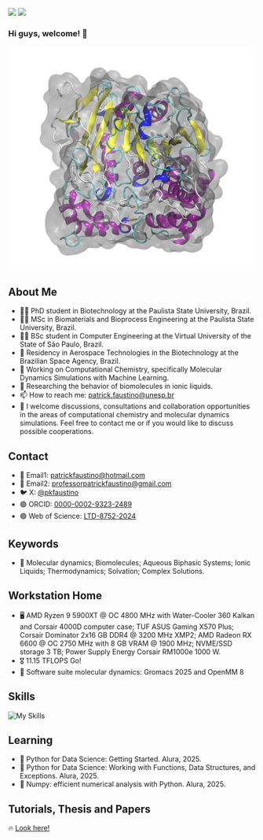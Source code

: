 ![](https://komarev.com/ghpvc/?username=patrickallanfaustino&color=brightgreen&style=for-the-badge&abbreviated=true)
![](https://img.shields.io/github/repo-size/patrickallanfaustino/patrickallanfaustino?style=for-the-badge)

### Hi guys, welcome! 👋

<div align="center">
  
<img src="md.gif" alt="protein">

</div>

## About Me
- 👨‍🎓 PhD student in Biotechnology at the Paulista State University, Brazil.
- 👨‍🎓 MSc in Biomaterials and Bioprocess Engineering at the Paulista State University, Brazil.
- 👨‍🎓 BSc student in Computer Engineering at the Virtual University of the State of São Paulo, Brazil.
- 🚀 Residency in Aerospace Technologies in the ​​Biotechnology at the Brazilian Space Agency, Brazil.
- 🔬 Working on Computational Chemistry, specifically Molecular Dynamics Simulations with Machine Learning.
- 💼 Researching the behavior of biomolecules in ionic liquids.
- 📫 How to reach me: [patrick.faustino@unesp.br](mailto:patrick.faustino@unesp.br)
- 💬 I welcome discussions, consultations and collaboration opportunities in the areas of computational chemistry and molecular dynamics simulations. Feel free to contact me or if you would like to discuss possible cooperations.

## Contact

- 📧 Email1: [patrickfaustino@hotmail.com](patrickfaustino@hotmail.com)
- 📧 Email2: [professorpatrickfaustino@gmail.com](professorpatrickfaustino@gmail.com)
- 🐦 X: [@pkfaustino](https://x.com/pkfaustino)
- 🟢​ ORCID: [0000-0002-9323-2489](https://orcid.org/0000-0002-9323-2489)
- 🟣 Web of Science: [LTD-8752-2024](https://www.webofscience.com/wos/author/record/LTD-8752-2024)

## Keywords

- 🔑 Molecular dynamics; Biomolecules; Aqueous Biphasic Systems; Ionic Liquids; Thermodynamics; Solvation; Complex Solutions.

## Workstation Home
- 🖥️ AMD Ryzen 9 5900XT @ OC 4800 MHz with Water-Cooler 360 Kalkan and Corsair 4000D computer case; TUF ASUS Gaming X570 Plus; Corsair Dominator 2x16 GB DDR4 @ 3200 MHz XMP2; AMD Radeon RX 6600 @ OC 2750 MHz with 8 GB VRAM @ 1900 MHz; NVME/SSD storage 3 TB; Power Supply Energy Corsair RM1000e 1000 W.
- 🎖️ 11.15 TFLOPS Go!
- 🧬 Software suite molecular dynamics: Gromacs 2025 and OpenMM 8

## Skills

![My Skills](https://go-skill-icons.vercel.app/api/icons?i=ableton,anaconda,android,apache,arduino,autocad,bash,bootstrap,chatgpt,claude,cmake,c,cs,cpp,css,cuda,deepseek,digitalocean,discord,dreamweaver,excel,gemini,gromacs,git,github,gitlab,googlecolab,html,jquery,julia,jupyter,latex,mariadb,markdown,matplotlib,mysql,notepadpp,numpy,octave,onedrive,openmm,pandas,perl,photoshop,php,powerpoint,powershell,python,pytorch,scikitlearn,scipy,seaborn,scratch,sqlite,steam,tensorflow,terminal,ubuntu,vim,visualstudio,vscode,wsl,word,windows&theme=light)

## Learning
- 🐍 Python for Data Science: Getting Started. Alura, 2025.
- 🐍 Python for Data Science: Working with Functions, Data Structures, and Exceptions. Alura, 2025.
- 🐍 Numpy: efficient numerical analysis with Python. Alura, 2025.

## Tutorials, Thesis and Papers
🔥 [Look here!](https://github.com/patrickallanfaustino/tutorials-md)
